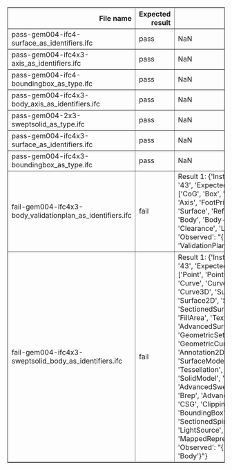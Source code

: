 <table border="1" class="dataframe">
  <thead>
    <tr style="text-align: right;">
      <th>File name</th>
      <th>Expected result</th>
      <th>Description</th>
    </tr>
  </thead>
  <tbody>
    <tr>
      <td>pass-gem004-ifc4-surface_as_identifiers.ifc</td>
      <td>pass</td>
      <td>NaN</td>
    </tr>
    <tr>
      <td>pass-gem004-ifc4x3-axis_as_identifiers.ifc</td>
      <td>pass</td>
      <td>NaN</td>
    </tr>
    <tr>
      <td>pass-gem004-ifc4-boundingbox_as_type.ifc</td>
      <td>pass</td>
      <td>NaN</td>
    </tr>
    <tr>
      <td>pass-gem004-ifc4x3-body_axis_as_identifiers.ifc</td>
      <td>pass</td>
      <td>NaN</td>
    </tr>
    <tr>
      <td>pass-gem004-2x3-sweptsolid_as_type.ifc</td>
      <td>pass</td>
      <td>NaN</td>
    </tr>
    <tr>
      <td>pass-gem004-ifc4x3-surface_as_identifiers.ifc</td>
      <td>pass</td>
      <td>NaN</td>
    </tr>
    <tr>
      <td>pass-gem004-ifc4x3-boundingbox_as_type.ifc</td>
      <td>pass</td>
      <td>NaN</td>
    </tr>
    <tr>
      <td>fail-gem004-ifc4x3-body_validationplan_as_identifiers.ifc</td>
      <td>fail</td>
      <td>Result 1: {'Instance_id': '43', 'Expected': "{'oneOf': ['CoG', 'Box', 'Annotation', 'Axis', 'FootPrint', 'Profile', 'Surface', 'Reference', 'Body', 'Body-Fallback', 'Clearance', 'Lighting']}", 'Observed': "{'value': 'ValidationPlan'}"}</td>
    </tr>
    <tr>
      <td>fail-gem004-ifc4x3-sweptsolid_body_as_identifiers.ifc</td>
      <td>fail</td>
      <td>Result 1: {'Instance_id': '43', 'Expected': "{'oneOf': ['Point', 'PointCloud', 'Curve', 'Curve2D', 'Curve3D', 'Surface', 'Surface2D', 'Surface3D', 'SectionedSurface', 'FillArea', 'Text', 'AdvancedSurface', 'GeometricSet', 'GeometricCurveSet', 'Annotation2D', 'SurfaceModel', 'Tessellation', 'Segment', 'SolidModel', 'SweptSolid', 'AdvancedSweptSolid', 'Brep', 'AdvancedBrep', 'CSG', 'Clipping', 'BoundingBox', 'SectionedSpine', 'LightSource', 'MappedRepresentation']}", 'Observed': "{'value': 'Body'}"}</td>
    </tr>
  </tbody>
</table>